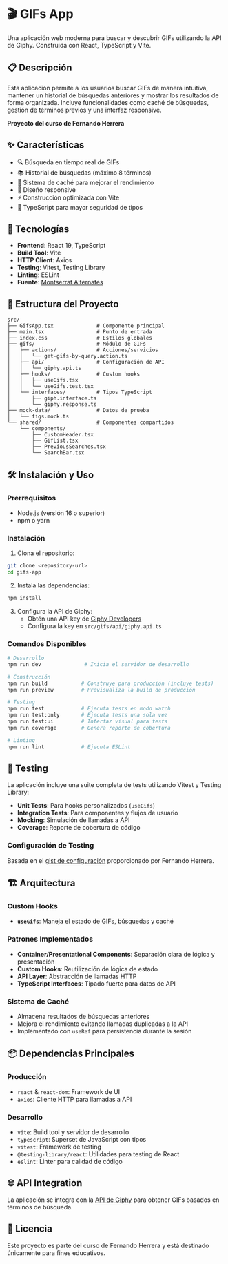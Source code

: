 # 🎬 GIFs App

Una aplicación web moderna para buscar y descubrir GIFs utilizando la API de Giphy. Construida con React, TypeScript y Vite.

## 📋 Descripción

Esta aplicación permite a los usuarios buscar GIFs de manera intuitiva, mantener un historial de búsquedas anteriores y mostrar los resultados de forma organizada. Incluye funcionalidades como caché de búsquedas, gestión de términos previos y una interfaz responsive.

**Proyecto del curso de Fernando Herrera**

## ✨ Características

- 🔍 Búsqueda en tiempo real de GIFs
- 📚 Historial de búsquedas (máximo 8 términos)
- 💾 Sistema de caché para mejorar el rendimiento
- 📱 Diseño responsive
- ⚡ Construcción optimizada con Vite
- 🔧 TypeScript para mayor seguridad de tipos

## 🚀 Tecnologías

- **Frontend**: React 19, TypeScript
- **Build Tool**: Vite
- **HTTP Client**: Axios
- **Testing**: Vitest, Testing Library
- **Linting**: ESLint
- **Fuente**: [Montserrat Alternates](https://fonts.google.com/specimen/Montserrat+Alternates)

## 📁 Estructura del Proyecto

```
src/
├── GifsApp.tsx              # Componente principal
├── main.tsx                 # Punto de entrada
├── index.css                # Estilos globales
├── gifs/                    # Módulo de GIFs
│   ├── actions/             # Acciones/servicios
│   │   └── get-gifs-by-query.action.ts
│   ├── api/                 # Configuración de API
│   │   └── giphy.api.ts
│   ├── hooks/               # Custom hooks
│   │   ├── useGifs.tsx
│   │   └── useGifs.test.tsx
│   └── interfaces/          # Tipos TypeScript
│       ├── giph.interface.ts
│       └── giphy.response.ts
├── mock-data/               # Datos de prueba
│   └── figs.mock.ts
└── shared/                  # Componentes compartidos
    └── components/
        ├── CustomHeader.tsx
        ├── GifList.tsx
        ├── PreviousSearches.tsx
        └── SearchBar.tsx
```

## 🛠️ Instalación y Uso

### Prerrequisitos
- Node.js (versión 16 o superior)
- npm o yarn

### Instalación

1. Clona el repositorio:
```bash
git clone <repository-url>
cd gifs-app
```

2. Instala las dependencias:
```bash
npm install
```

3. Configura la API de Giphy:
   - Obtén una API key de [Giphy Developers](https://developers.giphy.com/)
   - Configura la key en `src/gifs/api/giphy.api.ts`

### Comandos Disponibles

```bash
# Desarrollo
npm run dev              # Inicia el servidor de desarrollo

# Construcción
npm run build           # Construye para producción (incluye tests)
npm run preview         # Previsualiza la build de producción

# Testing
npm run test            # Ejecuta tests en modo watch
npm run test:only       # Ejecuta tests una sola vez
npm run test:ui         # Interfaz visual para tests
npm run coverage        # Genera reporte de cobertura

# Linting
npm run lint            # Ejecuta ESLint
```

## 🧪 Testing

La aplicación incluye una suite completa de tests utilizando Vitest y Testing Library:

- **Unit Tests**: Para hooks personalizados (`useGifs`)
- **Integration Tests**: Para componentes y flujos de usuario
- **Mocking**: Simulación de llamadas a API
- **Coverage**: Reporte de cobertura de código

### Configuración de Testing
Basada en el [gist de configuración](https://gist.github.com/Klerith/3a3d8df27c19755c829ee5c0cef55a55) proporcionado por Fernando Herrera.

## 🏗️ Arquitectura

### Custom Hooks
- **`useGifs`**: Maneja el estado de GIFs, búsquedas y caché

### Patrones Implementados
- **Container/Presentational Components**: Separación clara de lógica y presentación
- **Custom Hooks**: Reutilización de lógica de estado
- **API Layer**: Abstracción de llamadas HTTP
- **TypeScript Interfaces**: Tipado fuerte para datos de API

### Sistema de Caché
- Almacena resultados de búsquedas anteriores
- Mejora el rendimiento evitando llamadas duplicadas a la API
- Implementado con `useRef` para persistencia durante la sesión

## 📦 Dependencias Principales

### Producción
- `react` & `react-dom`: Framework de UI
- `axios`: Cliente HTTP para llamadas a API

### Desarrollo
- `vite`: Build tool y servidor de desarrollo
- `typescript`: Superset de JavaScript con tipos
- `vitest`: Framework de testing
- `@testing-library/react`: Utilidades para testing de React
- `eslint`: Linter para calidad de código

## 🌐 API Integration

La aplicación se integra con la [API de Giphy](https://developers.giphy.com/docs/api) para obtener GIFs basados en términos de búsqueda.

## 📄 Licencia

Este proyecto es parte del curso de Fernando Herrera y está destinado únicamente para fines educativos.